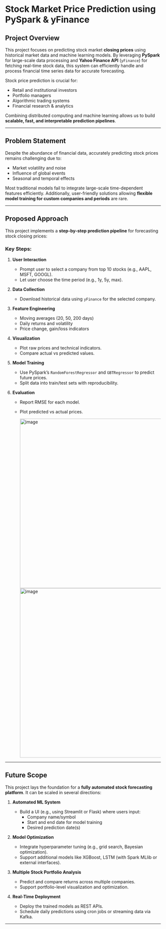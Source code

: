 # Stock Market Price Prediction using PySpark & yFinance

## Project Overview

This project focuses on predicting stock market **closing prices** using historical market data and machine learning models. By leveraging **PySpark** for large-scale data processing and **Yahoo Finance API** (`yFinance`) for fetching real-time stock data, this system can efficiently handle and process financial time series data for accurate forecasting.

Stock price prediction is crucial for:
- Retail and institutional investors
- Portfolio managers
- Algorithmic trading systems
- Financial research & analytics

Combining distributed computing and machine learning allows us to build **scalable, fast, and interpretable prediction pipelines**.

---

## Problem Statement

Despite the abundance of financial data, accurately predicting stock prices remains challenging due to:
- Market volatility and noise
- Influence of global events
- Seasonal and temporal effects

Most traditional models fail to integrate large-scale time-dependent features efficiently. Additionally, user-friendly solutions allowing **flexible model training for custom companies and periods** are rare.

---

## Proposed Approach

This project implements a **step-by-step prediction pipeline** for forecasting stock closing prices:

### Key Steps:

1. **User Interaction**
   - Prompt user to select a company from top 10 stocks (e.g., AAPL, MSFT, GOOGL).
   - Let user choose the time period (e.g., 1y, 5y, max).

2. **Data Collection**
   - Download historical data using `yFinance` for the selected company.

3. **Feature Engineering**
   - Moving averages (20, 50, 200 days)
   - Daily returns and volatility
   - Price change, gain/loss indicators

4. **Visualization**
   - Plot raw prices and technical indicators.
   - Compare actual vs predicted values.

5. **Model Training**
   - Use PySpark’s `RandomForestRegressor` and `GBTRegressor` to predict future prices.
   - Split data into train/test sets with reproducibility.

6. **Evaluation**
   - Report RMSE for each model.
   - Plot predicted vs actual prices.

     <img width="1005" height="547" alt="image" src="https://github.com/user-attachments/assets/3cfa4ecd-8d8b-4e59-beab-a7da3433e719" />
     <img width="1005" height="547" alt="image" src="https://github.com/user-attachments/assets/64d8ddbe-dfa1-4b8a-af4b-88f05834f689" />



---

## Future Scope

This project lays the foundation for a **fully automated stock forecasting platform**. It can be scaled in several directions:

1. **Automated ML System**
   - Build a UI (e.g., using Streamlit or Flask) where users input:
     - Company name/symbol
     - Start and end date for model training
     - Desired prediction date(s)

2. **Model Optimization**
   - Integrate hyperparameter tuning (e.g., grid search, Bayesian optimization).
   - Support additional models like XGBoost, LSTM (with Spark MLlib or external interfaces).

3. **Multiple Stock Portfolio Analysis**
   - Predict and compare returns across multiple companies.
   - Support portfolio-level visualization and optimization.

4. **Real-Time Deployment**
   - Deploy the trained models as REST APIs.
   - Schedule daily predictions using cron jobs or streaming data via Kafka.

---


